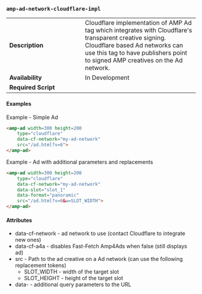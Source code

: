 <!---
Copyright 2016 Cloudflare. All Rights Reserved.

Licensed under the Apache License, Version 2.0 (the "License");
you may not use this file except in compliance with the License.
You may obtain a copy of the License at

      http://www.apache.org/licenses/LICENSE-2.0

Unless required by applicable law or agreed to in writing, software
distributed under the License is distributed on an "AS-IS" BASIS,
WITHOUT WARRANTIES OR CONDITIONS OF ANY KIND, either express or implied.
See the License for the specific language governing permissions and
limitations under the License.
-->

### <a name="amp-ad-network-cloudflare-impl"></a> `amp-ad-network-cloudflare-impl`

<table>
  <tr>
    <td width="40%"><strong>Description</strong></td>
    <td>Cloudflare implementation of AMP Ad tag which integrates with
    Cloudflare's transparent creative signing.  Cloudflare based Ad networks
    can use this tag to have publishers point to signed AMP creatives on the
    Ad network.
    </td>
  </tr>
  <tr>
    <td width="40%"><strong>Availability</strong></td>
    <td>In Development</td>
  </tr>
  <tr>
    <td width="40%"><strong>Required Script</strong></td>
    <td><code><script async custom-element="amp-ad" src="https://cdn.ampproject.org/v0/amp-ad-0.1.js"></script></code></td>
  </tr>
</table>

#### Examples
Example - Simple Ad
```html
<amp-ad width=300 height=200
    type="cloudflare"
    data-cf-network="my-ad-network"
    src="/ad.html?v=6">
</amp-ad>
```

Example - Ad with additional parameters and replacements
```html
<amp-ad width=300 height=200
    type="cloudflare"
    data-cf-network="my-ad-network"
    data-slot="slot_1"
    data-format="panoramic"
    src="/ad.html?v=6&w=SLOT_WIDTH">
</amp-ad>
```

#### Attributes

* data-cf-network - ad network to use (contact Cloudflare to integrate new ones)
* data-cf-a4a - disables Fast-Fetch Amp4Ads when false (still displays ad)
* src - Path to the ad creative on a Ad network (can use the following replacement tokens)
  * SLOT_WIDTH - width of the target slot
  * SLOT_HEIGHT - height of the target slot
* data-<param> - additional query parameters to the URL
